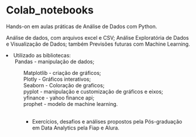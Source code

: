 # Colab_notebooks
Hands-on em aulas práticas de Análise de Dados com Python.

Análise de dados, com arquivos excel e CSV; Análise Exploratória de Dados e Visualização de Dados; também Previsões futuras com Machine Learning.

<li>Utilizado as bibliotecas:

<ul>Pandas - manipulação de dados;</br>
<ul>Matplotlib - criação de gráficos;</br>
Plotly - Gráficos interativos;</br>
Seaborn - Coloração de graficos;</br>
pyplot - manipulação e customização de gráficos e eixos;</br>
yfinance - yahoo finance api;</br>
prophet - modelo de machine learning.</br>
</li></br>

- Exercícios, desafios e análises propostos pela Pós-graduação em Data Analytics pela Fiap e Alura.


